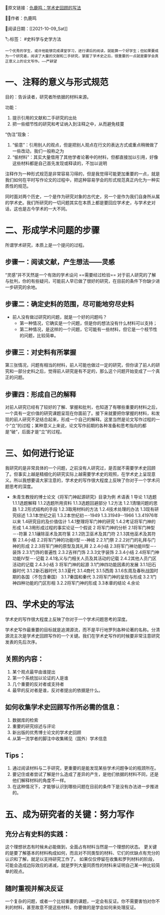 🔗原文链接：[仇鹿鸣：学术史回顾的写法](https://mp.weixin.qq.com/s/JyAesiQ9lhi7AA8MDvwl6g)

👨‍🏫作者：仇鹿鸣

📅阅读日期：[[2021-10-09_Sat]]

🏷️标签： #史料学与史学方法 



	一个优秀的学生，或许他能够完成课堂学习，进行课后的阅读，就能算一个好学生；但如果要成为一个研究者，阅读了大量的文献和二手研究，掌握了学术史之后，很重要的一点就是要学会真正意义上的论文写作。——严耕望

# 一、注释的意义与形式规范
目的：告诉读者，研究者所依据的材料来源。

功能：
1. 提示引用的文献和二手研究的出处
2. 把一些细节性的研究和考证纳入到注释之中，从而避免枝蔓

“伪注”现象：
1. “偷意”：引用别人的观点，但是把别人观点在行文的表达方式或重点稍微做了一些改动，我们一般称之为
2. “偷材料”：其实大量借用了其他学者论著中的材料，但都直接加以引用，好像这些材料都是自己首先发现或释读的，不加以说明

注释作为一种形式规范是非常容易习得的，但是我觉得可能更加重要的一点，就是我们如何在平时写作论文的过程中，把这种容易学会的形式规范真正内化为一种实质性的规范。

同时面对两个历史，一个是作为研究对象的古代史，另一个是作为我们自身所从属的学术史。我们所研究的一切问题其实在本质上都是要回应学术史，与学术史对话，这也是古今学术的一大不同。

# 二、形成学术问题的步骤
所谓学术研究，本质上是一个提问的过程。
## 步骤一：阅读文献，产生想法——灵感
“灵感”并不天然是一个有效的学术设问
==需要经过检验==
	对于前人研究的了解与批判，你的有些疑问，可能前人早已做了很好的研究，在目前的条件下你缺少进一步研究的余地。
## 步骤二：确定史料的范围，尽可能地穷尽史料
- 前人没有做过研究的问题，就是一个好的问题吗？
	- 第一种情况，它确实是一个问题，但是你的想法没有什么材料可以支持；
	- 第二种情况，是这样的一个问题，它可能有一些材料，但它是一个枝节性的问题，比较简单。
## 步骤三：对史料有所掌握
第三张情况，问题有相当的材料，前人可能也做过一定的研究，但你读了前人的研究和一部分史料之后，觉得前人研究是有不足的，那么这个问题开始变成了一个真正的问题。
## 步骤四：形成自己的解释
对前人研究已经有了较好的了解、掌握和批判，也知道了有哪些重要的材料之后，一个具有一定价值的研究课题呈现在你面前了。接下来就要把你掌握的材料，和发现的前人研究不足结合起来，形成一个自己的解释。这里当然是论文写作过程的一个“立”的过程；某种意义上来说，论文写作前期的各种准备和思考指向的都是“破”，后面才是“立”的过程。

# 三、如何进行论证
我研究的是非常具体的一个问题，之前没有人研究过，是否就不需要学术史回顾了。但事实上越是精细化的研究实际上越需要学术史的观照，在学术史上呈现意义。所以我想要请大家注意的，学术史的写作很大程度上反映了你对于一个学术问题思考的深度。

- 朱青生教授的博士论文《将军门神起源研究》目录为例
术语表
1 导论
	1.1选题
		1.1.1选题解释
		1.1.2选题所用资料
		1.1.3选题回避部分
	1.2方法
		1.2.1清理问题的思路
		1.2.2形式结构的手段
		1.2.3取用材料的方法
		1.2.4技术处理的办法
	1.3现有研究综述
		1.3.1本世纪之前
		1.3.2本世纪初－-1949
		1.3.31949--1966
		1.3.41976年以来
	1.4研究目的及价值估计
		1.4.1整理将军门神的研究
		1.4.2考证将军门神的形成
		1.4.3用形成过程的事实论证一个假说
2 将军门神的分析
	2.1将军门神型－-符篆
		2.1.1禳除巫术及其符箓
		2.1.2防卫巫术及其门符
		2.1.3其他巫术及其符察
		2.1.4小结
	2.2将军门神的功能II型－-神祗
		2.2.1门祭
		2.2.2对门的礼拜与门神的形成
		2.2.3将军门神的原型及其礼拜
		2.2.4小结
	2.3将军门神功能III型－-装饰
		2.3.1门饰的普遍性
		2.3.2吉祥门饰
		2.3.3文字装饰
		2.3.4小结
	2.4将军门神功能IV型－-记载
		2.4.1名义与门相关人员及其活动的记载
		2.4.2其他人员门区活动的记载
		2.4.3小结
3 将军门神的起源
	3.1门神四功能因素的发展
		3.1.1旧石器时代
		3.1.2新石器时代
		3.1.3夏代
		3.1.4商代
		3.1.5西周
		3.1.6东周及春秋战国时期的各国（不包含秦国）
		3.1.7秦国和秦代
	3.2将军门神的呈现与形成
		3.2.1门神四种功能的门区形相
		3.2.2将军门神的形成
		3.3本章的结论
4.余论

# 四、学术史的写法
学术史的写作很大程度上反映了你对于一个学术问题思考的深度。

学术史写作最重要的目标就是追溯源流，而不是平行地罗列各种论著的名称。分清源流主次是学术史回顾写作的一个关键。我们在学术史写作的时候要非常注意研究发表的先后次序。

## 关照的内容：
1. 某个观点最早由谁提出
2. 第一个系统加以论证的人是谁
3. 几个重要的反对者或支持者
4. 最早的反对者是谁，反对者提出的依据是什么。
## 如何收集学术史回顾写作所必需的信息：
1. 数据库的检索
2. 重要的研究综述与评论
3. 新出版的优秀博士论文的学术史回顾
4. 从第一流学者的脚注中收集稀见（国外）学术信息
## Tips：
1. 通过阅读材料与二手研究，更重要的是能发现某些学术问题争论的瓶颈所在。
2. 要记住或者尝试了解是什么造成了差异的产生，是他们依据的材料不同，还是他们解释材料的角度不一样。
3. 在这种情况下，才能够认识到哪些问题在目前的条件下是没有办法进一步推进的。


# 五、成为研究者的关键：努力写作
## 充分占有史料的实践：
这个理想状态有时候未必能做到，全面占有材料当然是一个理想的状态。
更关键的是要了解基本的材料构成如何，而且对不同类型的材料、它们的优缺点有充分的认识和了解，就足以支持研究工作了。
如果仅仅停留在收集和罗列材料的阶段，可能会造成边际效应的递减，就是罗列大量同质性的材料来证明自己某一种比较简单的观点。
## 随时重视并解决反证
一个复杂的问题，或者一个比较重要的课题，一定会有反证。你不需要害怕对你不利的材料，甚至故意不提这些材料，你要做的是学会如何来处理反证。